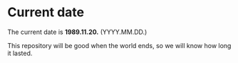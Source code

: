 # Current date

The current date is **1989.11.20.** (YYYY.MM.DD.)

This repository will be good when the world ends, so we will know how long it lasted.